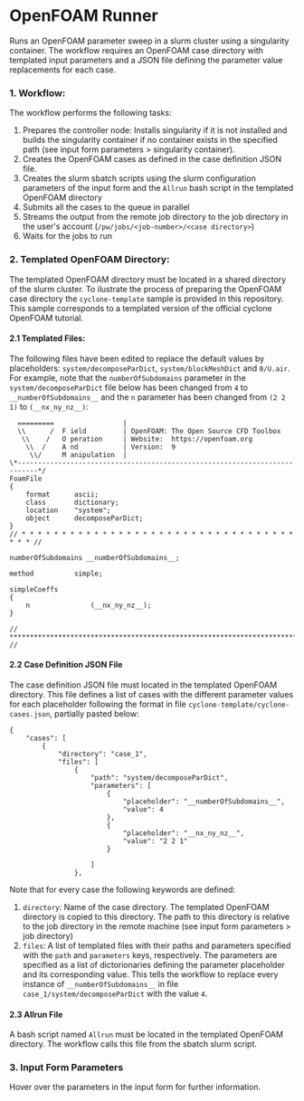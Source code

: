 # OpenFOAM Runner

Runs an OpenFOAM parameter sweep in a slurm cluster using a singularity container. The workflow requires an OpenFOAM case directory with templated input parameters and a JSON file defining the parameter value replacements for each case.

### 1. Workflow:

The workflow performs the following tasks:

1. Prepares the controller node: Installs singularity if it is not installed and builds the singularity container if no container exists in the specified path (see input form parameters > singularity container).
2. Creates the OpenFOAM cases as defined in the case definition JSON file.
3. Creates the slurm sbatch scripts using the slurm configuration parameters of the input form and the `Allrun` bash script in the templated OpenFOAM directory
4. Submits all the cases to the queue in parallel
5. Streams the output from the remote job directory to the job directory in the user's account (`/pw/jobs/<job-number>/<case directory>`)
6. Waits for the jobs to run

### 2. Templated OpenFOAM Directory:

The templated OpenFOAM directory must be located in a shared directory of the slurm cluster. To ilustrate the process of preparing the OpenFOAM case directory the `cyclone-template` sample is provided in this repository. This sample corresponds to a templated version of the official cyclone OpenFOAM tutorial.

#### 2.1 Templated Files:

The following files have been edited to replace the default values by placeholders: `system/decomposeParDict`, `system/blockMeshDict` and `0/U.air`. For example, note that the `numberOfSubdomains` parameter in the `system/decomposeParDict` file below has been changed from `4` to `__numberOfSubdomains__` and the `n` parameter has been changed from `(2 2 1)` to `(__nx_ny_nz__)`:

```/*--------------------------------*- C++ -*----------------------------------*\
  =========                 |
  \\      /  F ield         | OpenFOAM: The Open Source CFD Toolbox
   \\    /   O peration     | Website:  https://openfoam.org
    \\  /    A nd           | Version:  9
     \\/     M anipulation  |
\*---------------------------------------------------------------------------*/
FoamFile
{
    format      ascii;
    class       dictionary;
    location    "system";
    object      decomposeParDict;
}
// * * * * * * * * * * * * * * * * * * * * * * * * * * * * * * * * * * * * * //

numberOfSubdomains __numberOfSubdomains__;

method          simple;

simpleCoeffs
{
    n               (__nx_ny_nz__);
}

// ************************************************************************* //
```

#### 2.2 Case Definition JSON File

The case definition JSON file must located in the templated OpenFOAM directory. This file defines a list of cases with the different parameter values for each placeholder following the format in file `cyclone-template/cyclone-cases.json`, partially pasted below:

```
{
    "cases": [
        {
            "directory": "case_1",
            "files": [
                {
                    "path": "system/decomposeParDict",
                    "parameters": [
                        {
                            "placeholder": "__numberOfSubdomains__",
                            "value": 4
                        },
                        {
                            "placeholder": "__nx_ny_nz__",
                            "value": "2 2 1"
                        }

                    ]
                },
```

Note that for every case the following keywords are defined:

1. `directory`: Name of the case directory. The templated OpenFOAM directory is copied to this directory. The path to this directory is relative to the job directory in the remote machine (see input form parameters > job directory)
2. `files`: A list of templated files with their paths and parameters specified with the `path` and `parameters` keys, respectively. The parameters are specified as a list of dictorionaries defining the parameter placeholder and its corresponding value. This tells the workflow to replace every instance of `__numberOfSubdomains__` in file `case_1/system/decomposeParDict` with the value `4`.

#### 2.3 Allrun File

A bash script named `Allrun` must be located in the templated OpenFOAM directory. The workflow calls this file from the sbatch slurm script.

### 3. Input Form Parameters

Hover over the parameters in the input form for further information.
